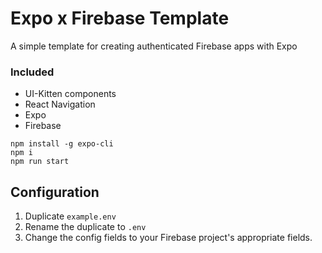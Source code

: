 # Expo x Firebase Template

A simple template for creating authenticated Firebase apps with Expo

### Included

* UI-Kitten components
* React Navigation
* Expo
* Firebase

```
npm install -g expo-cli
npm i
npm run start
```

## Configuration

1. Duplicate ```example.env```
2. Rename the duplicate to ```.env```
3. Change the config fields to your Firebase project's appropriate fields.